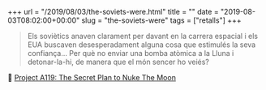 +++
url = "/2019/08/03/the-soviets-were.html"
title = ""
date = "2019-08-03T08:02:00+00:00"
slug = "the-soviets-were"
tags = ["retalls"]
+++

> Els soviètics anaven clarament per davant en la carrera espacial i els EUA buscaven desesperadament alguna cosa que estimulés la seva confiança… Per què no enviar una bomba atòmica a la Lluna i detonar-la-hi, de manera que el món sencer ho veiés?

📎 [Project A119: The Secret Plan to Nuke The Moon](https://www.amusingplanet.com/2019/08/project-a119-secret-plan-to-nuke-moon.html)